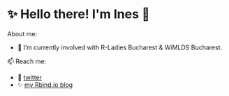# ✨ Hello there! I'm Ines 👋

About me:
 - 🔭 I’m currently involved with R-Ladies Bucharest  & WiMLDS Bucharest. 

 📫 Reach me: 
 - :iphone: <a href="https://twitter.com/inesz">twitter</a>
 - ✨ <a href="https://ineszz.rbind.io/blog/">my Rbind.io blog</a>

<!--
**ineszz/ineszz** is a ✨ _special_ ✨ repository because its `README.md` (this file) appears on your GitHub profile.
